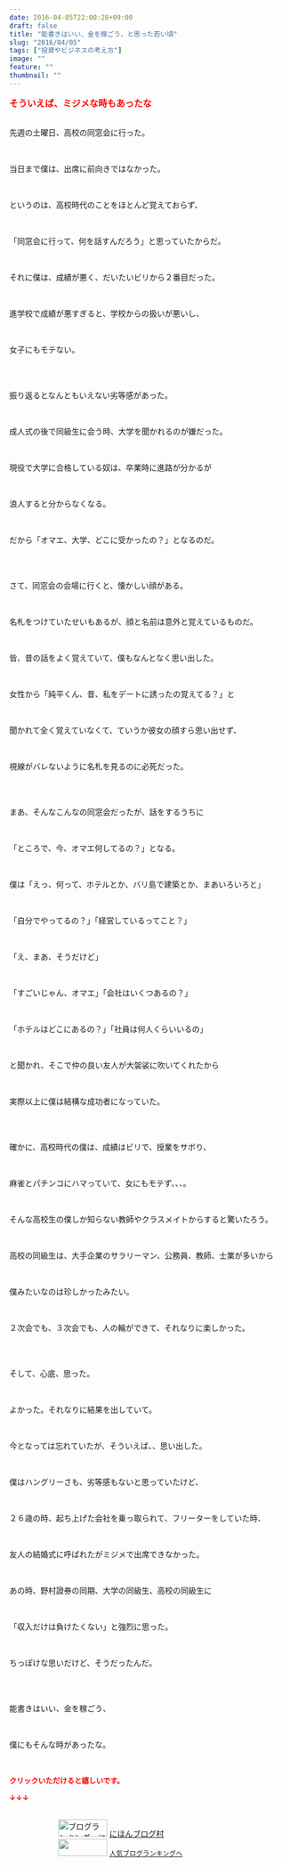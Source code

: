 ```yaml
---
date: 2016-04-05T22:00:28+09:00
draft: false
title: "能書きはいい、金を稼ごう、と思った若い頃"
slug: "2016/04/05"
tags: ["投資やビジネスの考え方"]
image: ""
feature: ""
thumbnail: ""
---
```

<strong><font color="#ff0000" size="3">そういえば、ミジメな時もあったな</font></strong><br/><br/><p>先週の土曜日、高校の同窓会に行った。</p><br/><p>当日まで僕は、出席に前向きではなかった。</p><br/><p>というのは、高校時代のことをほとんど覚えておらず、</p><br/><p>「同窓会に行って、何を話すんだろう」と思っていたからだ。</p><br/><p>それに僕は、成績が悪く、だいたいビリから２番目だった。</p><br/><p>進学校で成績が悪すぎると、学校からの扱いが悪いし、</p><br/><p>女子にもモテない。</p><br/><br/><p>振り返るとなんともいえない劣等感があった。</p><br/><p>成人式の後で同級生に会う時、大学を聞かれるのが嫌だった。</p><br/><p>現役で大学に合格している奴は、卒業時に進路が分かるが</p><br/><p>浪人すると分からなくなる。</p><br/><p>だから「オマエ、大学、どこに受かったの？」となるのだ。</p><br/><br/><p>さて、同窓会の会場に行くと、懐かしい顔がある。</p><br/><p>名札をつけていたせいもあるが、顔と名前は意外と覚えているものだ。</p><br/><p>皆、昔の話をよく覚えていて、僕もなんとなく思い出した。</p><br/><p>女性から「純平くん、昔、私をデートに誘ったの覚えてる？」と</p><br/><p>聞かれて全く覚えていなくて、ていうか彼女の顔すら思い出せず、</p><br/><p>視線がバレないように名札を見るのに必死だった。</p><br/><br/><p>まあ、そんなこんなの同窓会だったが、話をするうちに</p><br/><p>「ところで、今、オマエ何してるの？」となる。</p><br/><p>僕は「えっ、何って、ホテルとか、バリ島で建築とか、まあいろいろと」</p><br/><p>「自分でやってるの？」「経営しているってこと？」</p><br/><p>「え、まあ、そうだけど」</p><br/><p>「すごいじゃん、オマエ」「会社はいくつあるの？」</p><br/><p>「ホテルはどこにあるの？」「社員は何人くらいいるの」</p><br/><p>と聞かれ、そこで仲の良い友人が大袈裟に吹いてくれたから</p><br/><p>実際以上に僕は結構な成功者になっていた。</p><br/><br/><p>確かに、高校時代の僕は、成績はビリで、授業をサボり、</p><br/><p>麻雀とパチンコにハマっていて、女にもモテず、、、。</p><br/><p>そんな高校生の僕しか知らない教師やクラスメイトからすると驚いたろう。</p><br/><p>高校の同級生は、大手企業のサラリーマン、公務員、教師、士業が多いから</p><br/><p>僕みたいなのは珍しかったみたい。</p><br/><p>２次会でも、３次会でも、人の輪ができて、それなりに楽しかった。</p><br/><br/><p>そして、心底、思った。</p><br/><p>よかった。それなりに結果を出していて。</p><br/><p>今となっては忘れていたが、そういえば、、思い出した。</p><br/><p>僕はハングリーさも、劣等感もないと思っていたけど、</p><br/><p>２６歳の時、起ち上げた会社を乗っ取られて、フリーターをしていた時、</p><br/><p>友人の結婚式に呼ばれたがミジメで出席できなかった。</p><br/><p>あの時、野村證券の同期、大学の同級生、高校の同級生に</p><br/><p>「収入だけは負けたくない」と強烈に思った。</p><br/><p>ちっぽけな思いだけど、そうだったんだ。</p><br/><br/><p>能書きはいい、金を稼ごう、</p><br/><p>僕にもそんな時があったな。</p><br/><p><font color="#ff0000" size="2"><strong>クリックいただけると嬉しいです。<br/></strong></font></p><p><font color="#ff0000" size="2"><strong>↓↓↓</strong></font></p><p><br/><a href="ranking.html" target="_blank"><img border="0" alt="ブログランキング・にほんブログ村へ" src="data:image/svg+xml;charset=utf-8,%3Csvg%20xmlns%3D%22http%3A%2F%2Fwww.w3.org%2F2000%2Fsvg%22%20title%3D%22Placeholder%20for%20Images%22%20role%3D%22presentation%22%20viewBox%3D%220%200%2088%2031%22%20%2F%3E" width="88" height="31" data-src="https://img-proxy.blog-video.jp/images?url=http%3A%2F%2Fwww.blogmura.com%2Fimg%2Fwww88_31.gif" style="aspect-ratio: auto 88 / 31;"/><noscript><img border="0" alt="ブログランキング・にほんブログ村へ" src="https://img-proxy.blog-video.jp/images?url=http%3A%2F%2Fwww.blogmura.com%2Fimg%2Fwww88_31.gif" width="88" height="31"></noscript></a> <a href="ranking.html" target="_blank">にほんブログ村</a> <br/><a title="人気ブログランキングへ" href="link.php?1804582"><img border="0" src="data:image/svg+xml;charset=utf-8,%3Csvg%20xmlns%3D%22http%3A%2F%2Fwww.w3.org%2F2000%2Fsvg%22%20title%3D%22Placeholder%20for%20Images%22%20role%3D%22presentation%22%20viewBox%3D%220%200%2088%2031%22%20%2F%3E" width="88" height="31" data-src="https://blog.with2.net/img/banner/banner_22.gif" style="aspect-ratio: auto 88 / 31;"/><noscript><img border="0" src="https://blog.with2.net/img/banner/banner_22.gif" width="88" height="31"></noscript></a> <a style="FONT-SIZE: 12px" href="link.php?1804582">人気ブログランキングへ</a> </p>

